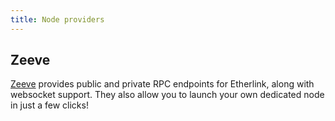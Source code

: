 ```yaml
---
title: Node providers
---
```


## Zeeve

[Zeeve](https://www.zeeve.io/) provides public and private RPC endpoints for Etherlink, along with websocket support. They also allow you to launch your own dedicated node in just a few clicks!
